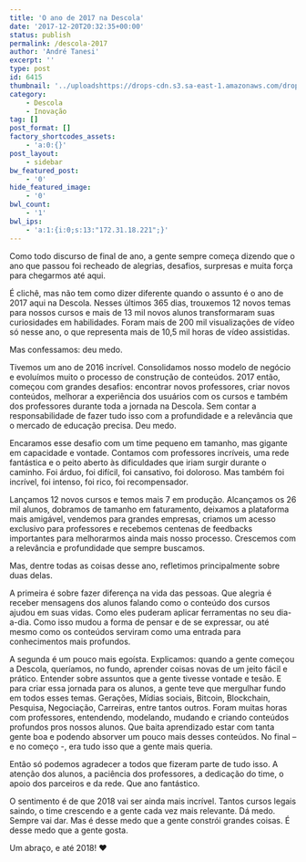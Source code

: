 ```yaml
---
title: 'O ano de 2017 na Descola'
date: '2017-12-20T20:32:35+00:00'
status: publish
permalink: /descola-2017
author: 'André Tanesi'
excerpt: ''
type: post
id: 6415
thumbnail: '../uploadshttps://drops-cdn.s3.sa-east-1.amazonaws.com/drops-new/wp-content/uploads/2017/12/20203154/descola-2017-150x150.png'
category:
    - Descola
    - Inovação
tag: []
post_format: []
factory_shortcodes_assets:
    - 'a:0:{}'
post_layout:
    - sidebar
bw_featured_post:
    - '0'
hide_featured_image:
    - '0'
bwl_count:
    - '1'
bwl_ips:
    - 'a:1:{i:0;s:13:"172.31.18.221";}'
---
```

Como todo discurso de final de ano, a gente sempre começa dizendo que o ano que passou foi recheado de alegrias, desafios, surpresas e muita força para chegarmos até aqui.

É clichê, mas não tem como dizer diferente quando o assunto é o ano de 2017 aqui na Descola. Nesses últimos 365 dias, trouxemos 12 novos temas para nossos cursos e mais de 13 mil novos alunos transformaram suas curiosidades em habilidades. Foram mais de 200 mil visualizações de vídeo só nesse ano, o que representa mais de 10,5 mil horas de vídeo assistidas.

Mas confessamos: deu medo.

Tivemos um ano de 2016 incrível. Consolidamos nosso modelo de negócio e evoluímos muito o processo de construção de conteúdos. 2017 então, começou com grandes desafios: encontrar novos professores, criar novos conteúdos, melhorar a experiência dos usuários com os cursos e também dos professores durante toda a jornada na Descola. Sem contar a responsabilidade de fazer tudo isso com a profundidade e a relevância que o mercado de educação precisa. Deu medo.

Encaramos esse desafio com um time pequeno em tamanho, mas gigante em capacidade e vontade. Contamos com professores incríveis, uma rede fantástica e o peito aberto às dificuldades que iriam surgir durante o caminho. Foi árduo, foi difícil, foi cansativo, foi doloroso. Mas também foi incrível, foi intenso, foi rico, foi recompensador.

Lançamos 12 novos cursos e temos mais 7 em produção. Alcançamos os 26 mil alunos, dobramos de tamanho em faturamento, deixamos a plataforma mais amigável, vendemos para grandes empresas, criamos um acesso exclusivo para professores e recebemos centenas de feedbacks importantes para melhorarmos ainda mais nosso processo. Crescemos com a relevância e profundidade que sempre buscamos.

Mas, dentre todas as coisas desse ano, refletimos principalmente sobre duas delas.

A primeira é sobre fazer diferença na vida das pessoas. Que alegria é receber mensagens dos alunos falando como o conteúdo dos cursos ajudou em suas vidas. Como eles puderam aplicar ferramentas no seu dia-a-dia. Como isso mudou a forma de pensar e de se expressar, ou até mesmo como os conteúdos serviram como uma entrada para conhecimentos mais profundos.

A segunda é um pouco mais egoísta. Explicamos: quando a gente começou a Descola, queríamos, no fundo, aprender coisas novas de um jeito fácil e prático. Entender sobre assuntos que a gente tivesse vontade e tesão. E para criar essa jornada para os alunos, a gente teve que mergulhar fundo em todos esses temas. Gerações, Mídias sociais, Bitcoin, Blockchain, Pesquisa, Negociação, Carreiras, entre tantos outros. Foram muitas horas com professores, entendendo, modelando, mudando e criando conteúdos profundos pros nossos alunos. Que baita aprendizado estar com tanta gente boa e podendo absorver um pouco mais desses conteúdos. No final – e no começo -, era tudo isso que a gente mais queria.

Então só podemos agradecer a todos que fizeram parte de tudo isso. A atenção dos alunos, a paciência dos professores, a dedicação do time, o apoio dos parceiros e da rede. Que ano fantástico.

O sentimento é de que 2018 vai ser ainda mais incrível. Tantos cursos legais saindo, o time crescendo e a gente cada vez mais relevante. Dá medo. Sempre vai dar. Mas é desse medo que a gente constrói grandes coisas. É desse medo que a gente gosta.

Um abraço, e até 2018! ♥